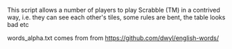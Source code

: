 This script allows a number of players to play Scrabble (TM) in a contrived way, i.e. they can see each other's tiles, some rules are bent, the table looks bad etc

words_alpha.txt comes from from https://github.com/dwyl/english-words/

